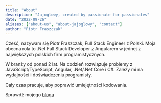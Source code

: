 ```yaml
---
title: "About"
description: "Jajoglowy, created by passionate for passionates"
date: "2022-09-26"
aliases: ["about-us", "about-jajoglowy", "contact"]
author: "Piotr Fraszczak"
---
```


Cześć, nazywam się Piotr Fraszczak, Full Stack Engineer z Polski.
Moja obecna rola to .Net Full Stack Developer z Angularem w jednej z największych polskich firm programistycznych.

W branży od ponad 2 lat.
Na codzień rozwiązuje problemy z JavaScript/TypeScript, Angular, .Net/.Net Core i C#. Zależy mi na wydajności i doświadczeniu programisty.

Cały czas pracuje, aby poprawić umiejętności kodowania.


<!-- [GitHub](https://github.com/Fraszczak) Chcesz rzucić okiem na moje obecne projekty niekomercyjne? -->

Sprawdź mojego [bloga](/pl/blog/) 

<!-- [Projekty](/projects/) Chcesz dowiedzieć się więcej o projektach, w których byłem lub jestem teraz? -->

<!-- [Kontakt](/contact/) Chcesz się ze mną skontaktować? -->
